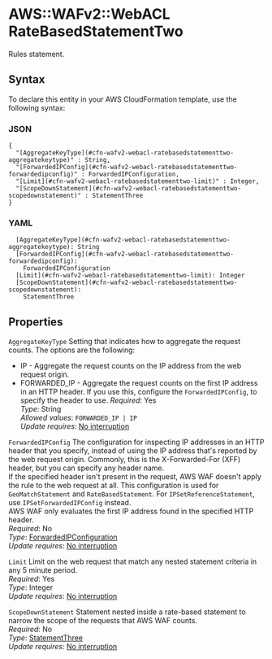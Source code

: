 # AWS::WAFv2::WebACL RateBasedStatementTwo<a name="aws-properties-wafv2-webacl-ratebasedstatementtwo"></a>

Rules statement\. 

## Syntax<a name="aws-properties-wafv2-webacl-ratebasedstatementtwo-syntax"></a>

To declare this entity in your AWS CloudFormation template, use the following syntax:

### JSON<a name="aws-properties-wafv2-webacl-ratebasedstatementtwo-syntax.json"></a>

```
{
  "[AggregateKeyType](#cfn-wafv2-webacl-ratebasedstatementtwo-aggregatekeytype)" : String,
  "[ForwardedIPConfig](#cfn-wafv2-webacl-ratebasedstatementtwo-forwardedipconfig)" : ForwardedIPConfiguration,
  "[Limit](#cfn-wafv2-webacl-ratebasedstatementtwo-limit)" : Integer,
  "[ScopeDownStatement](#cfn-wafv2-webacl-ratebasedstatementtwo-scopedownstatement)" : StatementThree
}
```

### YAML<a name="aws-properties-wafv2-webacl-ratebasedstatementtwo-syntax.yaml"></a>

```
  [AggregateKeyType](#cfn-wafv2-webacl-ratebasedstatementtwo-aggregatekeytype): String
  [ForwardedIPConfig](#cfn-wafv2-webacl-ratebasedstatementtwo-forwardedipconfig): 
    ForwardedIPConfiguration
  [Limit](#cfn-wafv2-webacl-ratebasedstatementtwo-limit): Integer
  [ScopeDownStatement](#cfn-wafv2-webacl-ratebasedstatementtwo-scopedownstatement): 
    StatementThree
```

## Properties<a name="aws-properties-wafv2-webacl-ratebasedstatementtwo-properties"></a>

`AggregateKeyType`  <a name="cfn-wafv2-webacl-ratebasedstatementtwo-aggregatekeytype"></a>
Setting that indicates how to aggregate the request counts\. The options are the following:  
+ IP \- Aggregate the request counts on the IP address from the web request origin\.
+ FORWARDED\_IP \- Aggregate the request counts on the first IP address in an HTTP header\. If you use this, configure the `ForwardedIPConfig`, to specify the header to use\. 
*Required*: Yes  
*Type*: String  
*Allowed values*: `FORWARDED_IP | IP`  
*Update requires*: [No interruption](https://docs.aws.amazon.com/AWSCloudFormation/latest/UserGuide/using-cfn-updating-stacks-update-behaviors.html#update-no-interrupt)

`ForwardedIPConfig`  <a name="cfn-wafv2-webacl-ratebasedstatementtwo-forwardedipconfig"></a>
The configuration for inspecting IP addresses in an HTTP header that you specify, instead of using the IP address that's reported by the web request origin\. Commonly, this is the X\-Forwarded\-For \(XFF\) header, but you can specify any header name\.   
If the specified header isn't present in the request, AWS WAF doesn't apply the rule to the web request at all\.
This configuration is used for `GeoMatchStatement` and `RateBasedStatement`\. For `IPSetReferenceStatement`, use `IPSetForwardedIPConfig` instead\.   
AWS WAF only evaluates the first IP address found in the specified HTTP header\.   
*Required*: No  
*Type*: [ForwardedIPConfiguration](aws-properties-wafv2-webacl-forwardedipconfiguration.md)  
*Update requires*: [No interruption](https://docs.aws.amazon.com/AWSCloudFormation/latest/UserGuide/using-cfn-updating-stacks-update-behaviors.html#update-no-interrupt)

`Limit`  <a name="cfn-wafv2-webacl-ratebasedstatementtwo-limit"></a>
Limit on the web request that match any nested statement criteria in any 5 minute period\.  
*Required*: Yes  
*Type*: Integer  
*Update requires*: [No interruption](https://docs.aws.amazon.com/AWSCloudFormation/latest/UserGuide/using-cfn-updating-stacks-update-behaviors.html#update-no-interrupt)

`ScopeDownStatement`  <a name="cfn-wafv2-webacl-ratebasedstatementtwo-scopedownstatement"></a>
Statement nested inside a rate\-based statement to narrow the scope of the requests that AWS WAF counts\.  
*Required*: No  
*Type*: [StatementThree](aws-properties-wafv2-webacl-statementthree.md)  
*Update requires*: [No interruption](https://docs.aws.amazon.com/AWSCloudFormation/latest/UserGuide/using-cfn-updating-stacks-update-behaviors.html#update-no-interrupt)